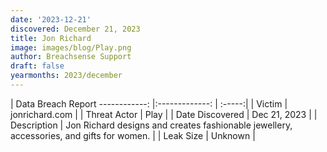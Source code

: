 ```yaml
---
date: '2023-12-21'
discovered: December 21, 2023
title: Jon Richard
image: images/blog/Play.png
author: Breachsense Support
draft: false
yearmonths: 2023/december
---
```



| Data Breach Report
------------:     |:-------------:    | :-----:|
| Victim      | jonrichard.com      | 
| Threat Actor      | Play      | 
| Date Discovered      | Dec 21, 2023      | 
| Description      | Jon Richard designs and creates fashionable jewellery, accessories, and gifts for women.      | 
| Leak Size      | Unknown      | 

